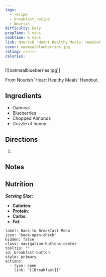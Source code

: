 ```yaml
---
tags:
  - recipe
  - breakfast_recipe
  - Nourish
difficulty: Easy
prepTime: 5 mins
cookTime: 0 mins
link: Nourish 'Heart Healthy Meals' Handout
cover: oatmealblueberries.jpg
rating: ⭐️⭐️⭐️⭐️⭐️
calories:
---
```


![[oatmealblueberries.jpg]]

From Nourish 'Heart Healthy Meals' Handout.

## Ingredients
- Oatmeal
- Blueberries
- Chopped Almonds
- Drizzle of honey


## Directions
1. 

## Notes


## Nutrition
***Serving Size:*** 
- **Calories**: 
- **Protein**: 
- **Carbs**: 
- **Fat**: 


```meta-bind-button
label: Back to Breakfast Menu
icon: "book-open-check"
hidden: false
class: navigation-buttons-center
tooltip: ""
id: breakfast-button
style: primary
actions:
  - type: open
    link: "[[Breakfast]]"

```
 

